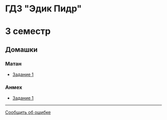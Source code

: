 # ГДЗ "Эдик Пидр"
# 3 семестр
## Домашки 
### Матан
- [Задание 1](./3_sem/matan/matan_1_task_edik_pidr.pdf)
### Анмех
- [Задание 1](./3_sem/anmmeh/anmeh_1_task_edit_pidr.pdf)
---
[Сообщить об ошибке](https://github.com/IBIBENDUM/mipt_notes/issues/new?assignees=IBIBENDUM&labels=%D0%9E%D1%88%D0%B8%D0%B1%D0%BA%D0%B0&projects=&template=mistake_report.yml&title=%5B%D0%9F%D1%80%D0%B5%D0%B4%D0%BC%D0%B5%D1%82%5D+%D0%9E%D1%88%D0%B8%D0%B1%D0%BA%D0%B0+%D0%B2+%D0%BD%D0%BE%D0%BC%D0%B5%D1%80%D0%B5+...)
